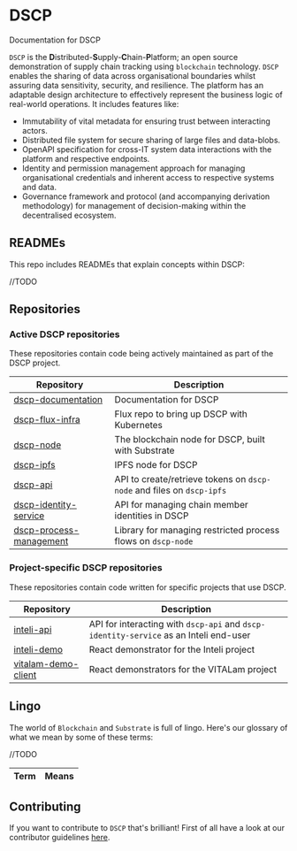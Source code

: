 # **DSCP**

Documentation for DSCP

`DSCP` is the **D**istributed-**S**upply-**C**hain-**P**latform; an open source demonstration of supply chain tracking using `blockchain` technology. `DSCP` enables the sharing of data across organisational boundaries whilst assuring data sensitivity, security, and resilience. The platform has an adaptable design architecture to effectively represent the business logic of real-world operations. It includes features like:

- Immutability of vital metadata for ensuring trust between interacting actors.
- Distributed file system for secure sharing of large files and data-blobs.
- OpenAPI specification for cross-IT system data interactions with the platform and respective endpoints.
- Identity and permission management approach for managing organisational credentials and inherent access to respective systems and data.
- Governance framework and protocol (and accompanying derivation methodology) for management of decision-making within the decentralised ecosystem.

## READMEs

This repo includes READMEs that explain concepts within DSCP:

//TODO

## Repositories

### Active DSCP repositories

These repositories contain code being actively maintained as part of the DSCP project.

| Repository                                                                         | Description                                                           |
| ---------------------------------------------------------------------------------- | --------------------------------------------------------------------- |
| [dscp-documentation](https://github.com/digicatapult/dscp-documentation)           | Documentation for DSCP                                                |
| [dscp-flux-infra](https://github.com/digicatapult/dscp-flux-infra)                 | Flux repo to bring up DSCP with Kubernetes                            |
| [dscp-node](https://github.com/digicatapult/dscp-node)                             | The blockchain node for DSCP, built with Substrate                    |
| [dscp-ipfs](https://github.com/digicatapult/dscp-ipfs)                             | IPFS node for DSCP                                                    |
| [dscp-api](https://github.com/digicatapult/dscp-api)                               | API to create/retrieve tokens on `dscp-node` and files on `dscp-ipfs` |
| [dscp-identity-service](https://github.com/digicatapult/dscp-identity-service)     | API for managing chain member identities in DSCP                      |
| [dscp-process-management](https://github.com/digicatapult/dscp-process-management) | Library for managing restricted process flows on `dscp-node`          |

### Project-specific DSCP repositories

These repositories contain code written for specific projects that use DSCP.

| Repository                                                                 | Description                                                                           |
| -------------------------------------------------------------------------- | ------------------------------------------------------------------------------------- |
| [inteli-api](https://github.com/digicatapult/inteli-api)                   | API for interacting with `dscp-api` and `dscp-identity-service` as an Inteli end-user |
| [inteli-demo](https://github.com/digicatapult/inteli-demo)                 | React demonstrator for the Inteli project                                             |
| [vitalam-demo-client](https://github.com/digicatapult/vitalam-demo-client) | React demonstrators for the VITALam project                                           |

## Lingo

The world of `Blockchain` and `Substrate` is full of lingo. Here's our glossary of what we mean by some of these terms:

//TODO

| Term | Means |
| ---- | ----- |

## Contributing

If you want to contribute to `DSCP` that's brilliant! First of all have a look at our contributor guidelines [here](./CONTRIBUTING.md).
